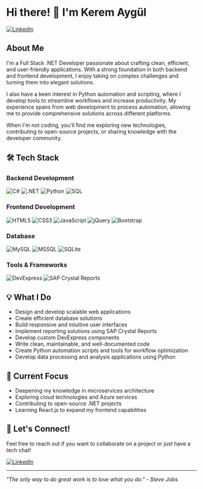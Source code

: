 # Hi there! 👋 I'm Kerem Aygül

[![LinkedIn](https://img.shields.io/badge/LinkedIn-keremaygul-blue?style=flat&logo=linkedin)](https://www.linkedin.com/in/keremaygul)

## About Me
I'm a Full Stack .NET Developer passionate about crafting clean, efficient, and user-friendly applications. With a strong foundation in both backend and frontend development, I enjoy taking on complex challenges and turning them into elegant solutions.

I also have a keen interest in Python automation and scripting, where I develop tools to streamline workflows and increase productivity. My experience spans from web development to process automation, allowing me to provide comprehensive solutions across different platforms.

When I'm not coding, you'll find me exploring new technologies, contributing to open-source projects, or sharing knowledge with the developer community.

## 🛠 Tech Stack

### Backend Development
![C#](https://img.shields.io/badge/C%23-239120?style=flat&logo=c-sharp&logoColor=white)
![.NET](https://img.shields.io/badge/.NET-512BD4?style=flat&logo=dotnet&logoColor=white)
![Python](https://img.shields.io/badge/Python-3776AB?style=flat&logo=python&logoColor=white)
![SQL](https://img.shields.io/badge/SQL-4479A1?style=flat&logo=mysql&logoColor=white)

### Frontend Development
![HTML5](https://img.shields.io/badge/HTML5-E34F26?style=flat&logo=html5&logoColor=white)
![CSS3](https://img.shields.io/badge/CSS3-1572B6?style=flat&logo=css3&logoColor=white)
![JavaScript](https://img.shields.io/badge/JavaScript-F7DF1E?style=flat&logo=javascript&logoColor=black)
![jQuery](https://img.shields.io/badge/jQuery-0769AD?style=flat&logo=jquery&logoColor=white)
![Bootstrap](https://img.shields.io/badge/Bootstrap-7952B3?style=flat&logo=bootstrap&logoColor=white)

### Database
![MySQL](https://img.shields.io/badge/MySQL-4479A1?style=flat&logo=mysql&logoColor=white)
![MSSQL](https://img.shields.io/badge/MSSQL-CC2927?style=flat&logo=microsoft-sql-server&logoColor=white)
![SQLite](https://img.shields.io/badge/SQLite-003B57?style=flat&logo=sqlite&logoColor=white)

### Tools & Frameworks
![DevExpress](https://img.shields.io/badge/DevExpress-FF7200?style=flat&logo=devexpress&logoColor=white)
![SAP Crystal Reports](https://img.shields.io/badge/SAP_Crystal_Reports-0FAAFF?style=flat&logo=sap&logoColor=white)

## 💡 What I Do

- Design and develop scalable web applications
- Create efficient database solutions
- Build responsive and intuitive user interfaces
- Implement reporting solutions using SAP Crystal Reports
- Develop custom DevExpress components
- Write clean, maintainable, and well-documented code
- Create Python automation scripts and tools for workflow optimization
- Develop data processing and analysis applications using Python

## 🎯 Current Focus

- Deepening my knowledge in microservices architecture
- Exploring cloud technologies and Azure services
- Contributing to open-source .NET projects
- Learning React.js to expand my frontend capabilities

## 🤝 Let's Connect!

Feel free to reach out if you want to collaborate on a project or just have a tech chat!

[![LinkedIn](https://img.shields.io/badge/Connect_on-LinkedIn-blue?style=flat&logo=linkedin)](https://www.linkedin.com/in/keremaygul)

---
*"The only way to do great work is to love what you do." - Steve Jobs*
